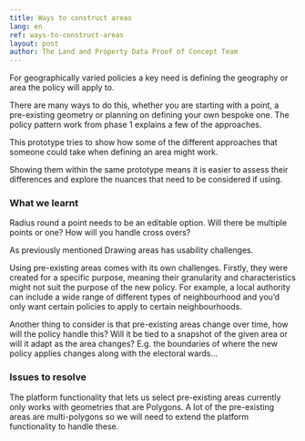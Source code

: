 ```yaml
---
title: Ways to construct areas
lang: en
ref: ways-to-construct-areas
layout: post
author: The Land and Property Data Proof of Concept Team
---
```

For geographically varied policies a key need is defining the geography or area the policy will apply to.

There are many ways to do this, whether you are starting with a point, a pre-existing geometry or planning on defining your own bespoke one. The policy pattern work from phase 1 explains a few of the approaches.

This prototype tries to show how some of the different approaches that someone could take when defining an area might work.

Showing them within the same prototype means it is easier to assess their differences and explore the nuances that need to be considered if using.

### What we learnt

Radius round a point needs to be an editable option. Will there be multiple points or one? How will you handle cross overs?

As previously mentioned Drawing areas has usability challenges.

Using pre-existing areas comes with its own challenges. Firstly, they were created for a specific purpose, meaning their granularity and characteristics might not suit the purpose of the new policy. For example, a local authority can include a wide range of different types of neighbourhood and you’d only want certain policies to apply to certain neighbourhoods.

Another thing to consider is that pre-existing areas change over time, how will the policy handle this? Will it be tied to a snapshot of the given area or will it adapt as the area changes? E.g. the boundaries of where the new policy applies changes along with the electoral wards…

### Issues to resolve

The platform functionality that lets us select pre-existing areas currently only works with geometries that are Polygons. A lot of the pre-existing areas are multi-polygons so we will need to extend the platform functionality to handle these.